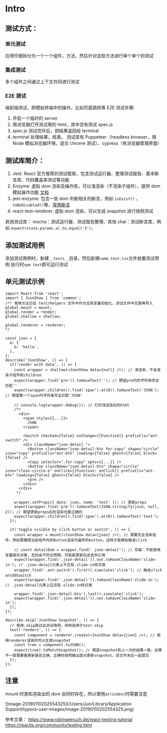 # Intro

## 测试方式：

### 单元测试

应用仔细拆分为一个一个组件，方法，然后针对这些方法进行单个单个的测试

### 集成测试

多个组件之间通过上下文共同进行测试

### E2E 测试

端到端测试，即模拟终端中的操作，比如页面跳转等
E2E 测试步骤:

1. 开启一个临时的 server
2. 用浏览器打开测试用的 html，其中含有测试 spec.js
3. spec.js 测试完毕后，把结果返回给 terminal
4. terminal 处理结果，结束。
   测试库有 Puppeteer（headless browser，用 Node 模拟浏览器环境，适合 chrome 测试）、cypress（有浏览器管理界面）

## 测试库简介：

1. Jest: React 官方推荐的测试框架，包含测试运行器、整理测试报告、基本断言库、代码覆盖率测试等功能
2. Enzyme: 虚拟 dom 渲染及操作库，可以浅渲染（不渲染子组件），提供 dom 模拟操作功能 [文档](https://airbnb.io/enzyme/docs/api/shallow.html)
3. jest-enzyme: 包含一些 dom 判断相关的断言，例如 `isExist()` 、 `toBeDisabled()`等，[常用断言](https://www.npmjs.com/package/jest-enzyme)
4. react-test-renderer: 虚拟 dom 渲染，可以生成 snapshot 进行快照测试

其他测试库：
mocha：测试运行器、测试报告整理、其他
chai：测试断言库，例如 `expect(state.params.a).to.equal('3');`

## 添加测试用例

添加测试用例时，新建`__tests__`目录，然后新建`name.test.tsx`文件放置测试用例
执行时`npm test`即可运行测试

## 单元测试示例

```tsx
import React from 'react';
import { JsonShow } from 'common';
/** 常用方法已在 test/helpers 文件中作为全局变量初始化，测试文件中无需再导入
global.mount = mount;
global.render = render;
global.shallow = shallow;

global.renderer = renderer;
*/

const json = {
  a: {
    b: 'hello',
  },
};
describe('JsonShow', () => {
  it('render with data', () => {
    const wrapper = shallow(<JsonShow data={null} />); // 浅渲染，不会渲染子组件和children
    expect(wrapper.find('pre')).toHaveText(''); // 期望pre内的字符串完全匹配''
    expect(wrapper.children().find('span').at(0)).toHaveText('JSON'); // 期望第一个span内字符串完全匹配'JSON'

    // console.log(wrapper.debug()); // 打印浅渲染出的html
    /**
      <div>
        <span style={{...}}>
          JSON
        </span>

        <Switch checked={false} onChange={[Function]} prefixCls="ant-switch" />
        <div className="json-detail ">
          <Button className="json-detail-btn for-copy" shape="circle" icon="copy" prefixCls="ant-btn" loading={false} ghost={false} block={false} />
          <Copy selector=".for-copy" opts={{...}} />
          <Button className="json-detail-btn" shape="circle" icon="close-circle-o" onClick={[Function: onClick]} prefixCls="ant-btn" loading={false} ghost={false} block={false} />
          <pre />
        </div>
      </div>
     */

    wrapper.setProps({ data: json, name: 'test' }); // 更新props
    expect(wrapper.find('pre')).toHaveText(JSON.stringify(json, null, 2)); // 期望更新props后的渲染也是正确的
    expect(wrapper.children().find('span').at(0)).toHaveText('test');
  });

  it('toggle visible by click button or switch', () => {
    const wrapper = mount(<JsonShow data={json} />); // 需要完全渲染组件，例如需要把当前组件内的Button渲染为最终的button，这样才能模拟触发click

    // const detailDom = wrapper.find('.json-detail'); // 存疑：不能使用变量保存对象，否则会不符合预期，可能是更新后会丢失引用
    expect(wrapper.find('.json-detail')).not.toHaveClassName('slide-in'); // .json-detail元素上不应有.slide-in样式类
    wrapper.find('.ant-switch').first().simulate('click'); // 触发click antd的switch
    expect(wrapper.find('.json-detail')).toHaveClassName('slide-in'); // .json-detail元素上应该有.slide-in样式类

    wrapper.find('.json-detail-btn').last().simulate('click');
    expect(wrapper.find('.json-detail')).not.toHaveClassName('slide-in');
  });
});

describe.skip('JsonShow Snapshot', () => {
  // 使用.skip跳过此测试用例，同样适用于test.skip
  test('renders', () => {
    const component = renderer.create(<JsonShow data={json} />); // 使用renderer渲染的可以生成snapshot
    const tree = component.toJSON();
    expect(tree).toMatchSnapshot(); // 期望snapshot和上一次的结果一致，如果不一致需要看更新是否正确，正确时按照输出提示更新snapshot，该文件夹应一起提交
  });
});
```

## 注意

mount 时类和渲染出的 dom 会同时存在，所以使用`at(index)`时需要注意

![image-20190110202554325](/Users/Jun/Library/Application Support/typora-user-images/image-20190110202554325.png)

参考文章：
https://www.robinwieruch.de/react-testing-tutorial
https://reactjs.org/community/testing.html
